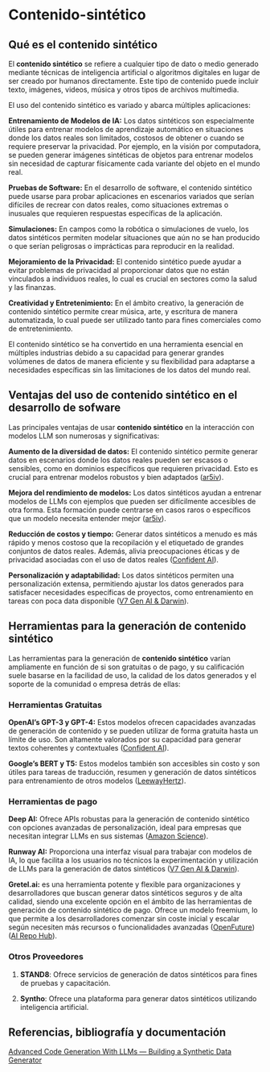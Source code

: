 # Contenido-sintético

## Qué es el contenido sintético

El **contenido sintético** se refiere a cualquier tipo de dato o medio generado mediante técnicas de inteligencia artificial o algoritmos digitales en lugar de ser creado por humanos directamente. Este tipo de contenido puede incluir texto, imágenes, videos, música y otros tipos de archivos multimedia.

El uso del contenido sintético es variado y abarca múltiples aplicaciones:

**Entrenamiento de Modelos de IA:** Los datos sintéticos son especialmente útiles para entrenar modelos de aprendizaje automático en situaciones donde los datos reales son limitados, costosos de obtener o cuando se requiere preservar la privacidad. Por ejemplo, en la visión por computadora, se pueden generar imágenes sintéticas de objetos para entrenar modelos sin necesidad de capturar físicamente cada variante del objeto en el mundo real.

**Pruebas de Software:** En el desarrollo de software, el contenido sintético puede usarse para probar aplicaciones en escenarios variados que serían difíciles de recrear con datos reales, como situaciones extremas o inusuales que requieren respuestas específicas de la aplicación.

**Simulaciones:** En campos como la robótica o simulaciones de vuelo, los datos sintéticos permiten modelar situaciones que aún no se han producido o que serían peligrosas o imprácticas para reproducir en la realidad.

**Mejoramiento de la Privacidad:** El contenido sintético puede ayudar a evitar problemas de privacidad al proporcionar datos que no están vinculados a individuos reales, lo cual es crucial en sectores como la salud y las finanzas.

**Creatividad y Entretenimiento:** En el ámbito creativo, la generación de contenido sintético permite crear música, arte, y escritura de manera automatizada, lo cual puede ser utilizado tanto para fines comerciales como de entretenimiento.

El contenido sintético se ha convertido en una herramienta esencial en múltiples industrias debido a su capacidad para generar grandes volúmenes de datos de manera eficiente y su flexibilidad para adaptarse a necesidades específicas sin las limitaciones de los datos del mundo real.

## Ventajas del uso de contenido sintético en el desarrollo de sofware

Las principales ventajas de usar **contenido sintético** en la interacción con modelos LLM son numerosas y significativas:

**Aumento de la diversidad de datos:** El contenido sintético permite generar datos en escenarios donde los datos reales pueden ser escasos o sensibles, como en dominios específicos que requieren privacidad. Esto es crucial para entrenar modelos robustos y bien adaptados​ ([ar5iv](https://ar5iv.org/html/2403.04190v1))​.

**Mejora del rendimiento de modelos:** Los datos sintéticos ayudan a entrenar modelos de LLMs con ejemplos que pueden ser difícilmente accesibles de otra forma. Esta formación puede centrarse en casos raros o específicos que un modelo necesita entender mejor​ ([ar5iv](https://ar5iv.org/html/2403.04190v1))​.

**Reducción de costos y tiempo:** Generar datos sintéticos a menudo es más rápido y menos costoso que la recopilación y el etiquetado de grandes conjuntos de datos reales. Además, alivia preocupaciones éticas y de privacidad asociadas con el uso de datos reales​ ([Confident AI](https://www.confident-ai.com/blog/how-to-generate-synthetic-data-using-llms-part-1))​.

**Personalización y adaptabilidad:** Los datos sintéticos permiten una personalización extensa, permitiendo ajustar los datos generados para satisfacer necesidades específicas de proyectos, como entrenamiento en tareas con poca data disponible​ ([V7 Gen AI & Darwin](https://www.v7labs.com/blog/large-language-models-llms)).

## Herramientas para la generación de contenido sintético

 Las herramientas para la generación de **contenido sintético**  varían ampliamente en función de si son gratuitas o de pago, y su calificación suele basarse en la facilidad de uso, la calidad de los datos generados y el soporte de la comunidad o empresa detrás de ellas:

### Herramientas Gratuitas

**OpenAI’s GPT-3 y GPT-4:** Estos modelos ofrecen capacidades avanzadas de generación de contenido y se pueden utilizar de forma gratuita hasta un límite de uso. Son altamente valorados por su capacidad para generar textos coherentes y contextuales​ ([Confident AI](https://www.confident-ai.com/blog/how-to-generate-synthetic-data-using-llms-part-1))​.

**Google’s BERT y T5:** Estos modelos también son accesibles sin costo y son útiles para tareas de traducción, resumen y generación de datos sintéticos para entrenamiento de otros modelos​ ([LeewayHertz](https://www.leewayhertz.com/llms-in-synthesizing-training-data/))​.

### Herramientas de pago

**Deep AI:** Ofrece APIs robustas para la generación de contenido sintético con opciones avanzadas de personalización, ideal para empresas que necesitan integrar LLMs en sus sistemas​ ([Amazon Science](https://www.amazon.science/blog/using-large-language-models-llms-to-synthesize-training-data))​.

**Runway AI:** Proporciona una interfaz visual para trabajar con modelos de IA, lo que facilita a los usuarios no técnicos la experimentación y utilización de LLMs para la generación de datos sintéticos​ ([V7 Gen AI & Darwin](https://www.v7labs.com/blog/large-language-models-llms))​.

**Gretel.ai:** es una herramienta potente y flexible para organizaciones y desarrolladores que buscan generar datos sintéticos seguros y de alta calidad, siendo una excelente opción en el ámbito de las herramientas de generación de contenido sintético de pago. Ofrece un modelo freemium, lo que permite a los desarrolladores comenzar sin coste inicial y escalar según necesiten más recursos o funcionalidades avanzadas​ ([OpenFuture](https://openfuture.ai/tool/gretel-ai))​​ ([AI Repo Hub](https://airepohub.com/developer-tools/gretel-ai-ai-tool/))​.

### Otros Proveedores 

1. **STAND8**: Ofrece servicios de generación de datos sintéticos para fines de pruebas y capacitación.

2. **Syntho**: Ofrece una plataforma para generar datos sintéticos utilizando inteligencia artificial.

## Referencias, bibliografía y documentación
[Advanced Code Generation With LLMs — Building a Synthetic Data Generator](https://towardsdatascience.com/advanced-code-generation-with-llms-building-a-synthetic-data-generator-0e7ed7b496dc)